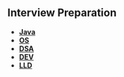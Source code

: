 ## Interview Preparation
- **[Java](https://github.com/kvinay7/interview-preparation/blob/main/Java.md)**
- **[OS](https://github.com/kvinay7/interview-preparation/blob/main/OS.md)**
- **[DSA](https://github.com/kvinay7/interview-preparation/blob/main/DSA.md)**
- **[DEV](https://github.com/kvinay7/interview-preparation/blob/main/DEV.md)**
- **[LLD](https://github.com/ashishps1/awesome-low-level-design)**
